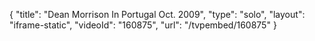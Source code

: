 {
    "title": "Dean Morrison In Portugal Oct. 2009",
    "type": "solo",
    "layout": "iframe-static",
    "videoId": "160875",
    "url": "\/tvpembed\/160875"
}